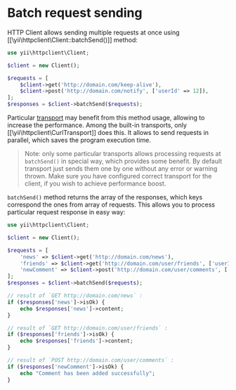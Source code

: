 Batch request sending
=====================

HTTP Client allows sending multiple requests at once using [[\yii\httpclient\Client::batchSend()]] method:

```php
use yii\httpclient\Client;

$client = new Client();

$requests = [
    $client->get('http://domain.com/keep-alive'),
    $client->post('http://domain.com/notify', ['userId' => 12]),
];
$responses = $client->batchSend($requests);
```

Particular [transport](usage-transports.md) may benefit from this method usage, allowing to increase the performance.
Among the built-in transports, only [[\yii\httpclient\CurlTransport]] does this. It allows to send requests in parallel,
which saves the program execution time.

> Note: only some particular transports allows processing requests at `batchSend()` in special way, which provides some
  benefit. By default transport just sends them one by one without any error or warning thrown. Make sure you have
  configured correct transport for the client, if you wish to achieve performance boost.

`batchSend()` method returns the array of the responses, which keys correspond the ones from array of requests.
This allows you to process particular request response in easy way:

```php
use yii\httpclient\Client;

$client = new Client();

$requests = [
    'news' => $client->get('http://domain.com/news'),
    'friends' => $client->get('http://domain.com/user/friends', ['userId' => 12]),
    'newComment' => $client->post('http://domain.com/user/comments', ['userId' => 12, 'content' => 'New comment']),
];
$responses = $client->batchSend($requests);

// result of `GET http://domain.com/news` :
if ($responses['news']->isOk) {
    echo $responses['news']->content;
}

// result of `GET http://domain.com/user/friends` :
if ($responses['friends']->isOk) {
    echo $responses['friends']->content;
}

// result of `POST http://domain.com/user/comments` :
if ($responses['newComment']->isOk) {
    echo "Comment has been added successfully";
}
```
